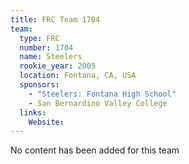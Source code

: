 ```yaml
---
title: FRC Team 1704
team:
  type: FRC
  number: 1704
  name: Steelers
  rookie_year: 2005
  location: Fontana, CA, USA
  sponsors:
    - "Steelers: Fontana High School"
    - San Bernardino Valley College
  links:
    Website: 
---
```

No content has been added for this team